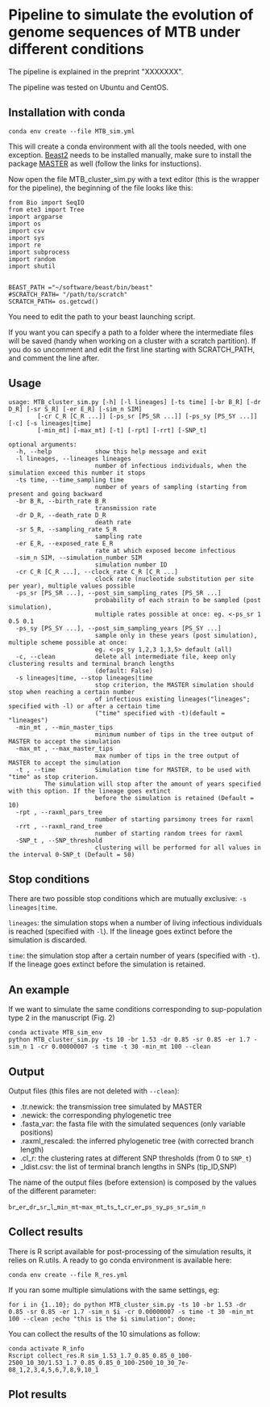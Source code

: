 # Pipeline to simulate the evolution of genome sequences of MTB under different conditions

The pipeline is explained in the preprint "XXXXXXX". 

The pipeline was tested on Ubuntu and CentOS.

## Installation with conda

```
conda env create --file MTB_sim.yml
```
This will create a conda environment with all the tools needed, with one exception. [Beast2](https://www.beast2.org/) needs to be installed manually, make sure to install the package [MASTER](http://tgvaughan.github.io/MASTER/) as well (follow the links for instuctions).

Now open the file MTB_cluster_sim.py with a text editor (this is the wrapper for the pipeline), the beginning of the file looks like this:


```
from Bio import SeqIO
from ete3 import Tree
import argparse
import os
import csv
import sys
import re
import subprocess
import random
import shutil


BEAST_PATH ="~/software/beast/bin/beast"
#SCRATCH_PATH= "/path/to/scratch"
SCRATCH_PATH= os.getcwd()

```
You need to edit the path to your beast launching script.

If you want you can specify a path to a folder where the intermediate files will be saved (handy when working on a cluster with a scratch partition). If you do so uncomment and edit the first line starting with SCRATCH_PATH, and comment the line after.

## Usage

```
usage: MTB_cluster_sim.py [-h] [-l lineages] [-ts time] [-br B_R] [-dr D_R] [-sr S_R] [-er E_R] [-sim_n SIM] 
        [-cr C_R [C_R ...]] [-ps_sr [PS_SR ...]] [-ps_sy [PS_SY ...]] [-c] [-s lineages|time]
        [-min_mt] [-max_mt] [-t] [-rpt] [-rrt] [-SNP_t]

optional arguments:
  -h, --help            show this help message and exit
  -l lineages, --lineages lineages
                        number of infectious individuals, when the simulation exceed this number it stops
  -ts time, --time_sampling time
                        number of years of sampling (starting from present and going backward
  -br B_R, --birth_rate B_R
                        transmission rate
  -dr D_R, --death_rate D_R
                        death rate
  -sr S_R, --sampling_rate S_R
                        sampling rate
  -er E_R, --exposed_rate E_R
                        rate at which exposed become infectious
  -sim_n SIM, --simulation_number SIM
                        simulation number ID
  -cr C_R [C_R ...], --clock_rate C_R [C_R ...]
                        clock rate (nucleotide substitution per site per year), multiple values possible
  -ps_sr [PS_SR ...], --post_sim_sampling_rates [PS_SR ...]
                        probability of each strain to be sampled (post simulation), 
                        multiple rates possible at once: eg. <-ps_sr 1 0.5 0.1
  -ps_sy [PS_SY ...], --post_sim_sampling_years [PS_SY ...]
                        sample only in these years (post simulation), multiple scheme possible at once: 
                        eg. <-ps_sy 1,2,3 1,3,5> default (all)
  -c, --clean           delete all intermediate file, keep only clustering results and terminal branch lengths 
                        (default: False)
  -s lineages|time, --stop lineages|time
                        stop criterion, the MASTER simulation should stop when reaching a certain number 
                        of infectious existing lineages("lineages"; specified with -l) or after a certain time 
                        ("time" specified with -t)(default = "lineages")
  -min_mt , --min_master_tips 
                        minimum number of tips in the tree output of MASTER to accept the simulation
  -max_mt , --max_master_tips 
                        max number of tips in the tree output of MASTER to accept the simulation
  -t , --time           Simulation time for MASTER, to be used with "time" as stop criterion. 
          The simulation will stop after the amount of years specified with this option. If the lineage goes extinct
                        before the simulation is retained (Default = 10)
  -rpt , --raxml_pars_tree 
                        number of starting parsimony trees for raxml
  -rrt , --raxml_rand_tree 
                        number of starting random trees for raxml
  -SNP_t , --SNP_threshold 
                        clustering will be performed for all values in the interval 0-SNP_t (Default = 50)
```

## Stop conditions

There are two possible stop conditions which are mutually exclusive: `-s lineages|time`. 

`lineages`: the simulation stops when a number of living infectious individuals is reached (specified with `-l`). If the lineage goes extinct before the simulation is discarded. 

`time`: the simulation stop after a certain number of years (specified with `-t`). If the lineage goes extinct before the simulation is retained.

## An example

If we want to simulate the same conditions corresponding to sup-population type 2 in the manuscript (Fig. 2)

```
conda activate MTB_sim_env
python MTB_cluster_sim.py -ts 10 -br 1.53 -dr 0.85 -sr 0.85 -er 1.7 -sim_n 1 -cr 0.00000007 -s time -t 30 -min_mt 100 --clean
```

## Output

Output files (this files are not deleted with `--clean`):

* .tr.newick:      the transmission tree simulated by MASTER
* .newick:         the corresponding phylogenetic tree
* .fasta_var:      the fasta file with the simulated sequences (only variable positions)
* .raxml_rescaled: the inferred phylogenetic tree (with corrected branch length)
* .cl_r:           the clustering rates at different SNP thresholds (from 0 to `SNP_t`)
* _ldist.csv:       the list of terminal branch lengths in SNPs (tip_ID,SNP)

The name of the output files (before extension) is composed by the values of the different parameter:

`br`\_`er`\_`dr`\_`sr`\_`l`\_`min_mt`-`max_mt`\_`ts`\_`t`\_`cr`\_`er`\_`ps_sy`\_`ps_sr`\_`sim_n`

## Collect results

There is R script available for post-processing of the simulation results, it relies on R.utils.
A ready to go conda environment is available here:

```
conda env create --file R_res.yml
```
If you ran some multiple simulations with the same settings, eg:

```
for i in {1..10}; do python MTB_cluster_sim.py -ts 10 -br 1.53 -dr 0.85 -sr 0.85 -er 1.7 -sim_n $i -cr 0.00000007 -s time -t 30 -min_mt 100 --clean ;echo "this is the $i simulation"; done;
```
You can collect the results of the 10 simulations as follow:

```
conda activate R_info
Rscript collect_res.R sim_1.53_1.7_0.85_0.85_0_100-2500_10_30/1.53_1.7_0.85_0.85_0_100-2500_10_30_7e-08_1,2,3,4,5,6,7,8,9,10_1
```

## Plot results









